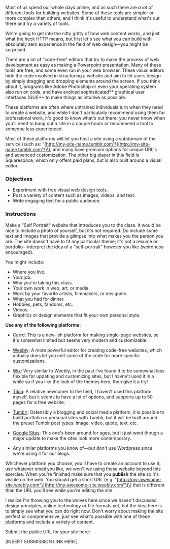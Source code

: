 Most of us spend our whole days online, and as such there are _a lot_ of different tools for building websites. Some of these tools are simpler or more complex than others, and I think it's useful to understand what's out there and try a variety of tools.

We're going to get into the nitty gritty of how web content works, and just what the heck HTTP means, but first let's see what you can build with absolutely zero experience in the field of web design—you might be surprised.

There are a lot of "code-free" editors that try to make the process of web development as easy as making a Powerpoint presentation. Many of these tools are free, and some even run in your web browser. These visual editors hide the code involved in structuring a website and aim to let users design by simply dragging and dropping elements around the screen. If you think about it, programs like Adobe Photoshop or even your operating system also run on code, and have evolved sophisticated** graphical user interfaces \(GUI\)** to make things as intuitive as possible.

These platforms are often where untrained individuals turn when they need to create a website, and while I don't particularly recommend using them for professional work, it's good to know what's out there; you never know when you'll need to bang out a site in a couple hours or recommend a tool to someone less experienced.

Most of these platforms will let you host a site using a subdomain of the service \(such as: "[http://my-site-name.tumblr.com"\](http://my-site-name.tumblr.com"\)\), and many have premium options for unique URL's and advanced customization. The other big player in this field is Squarespace, which only offers paid plans, but is also built around a visual editor.

### Objectives

* Experiment with free visual web design tools.
* Post a variety of content such as images, videos, and text. 
* Write engaging text for a public audience. 

### Instructions

Make a "Self Portrait" website that introduces you to the class. It would be nice to include a photo of yourself, but it's not required. Do include some text and images that provide a glimpse into what makes you the person you are. The site doesn't have to fit any particular theme; it's not a resume or portfolio—interpret the idea of a "self-portrait" however you like \(weirdness encouraged\).

You might include:

* Where you live.
* Your job.
* Why you're taking this class.
* Your own work in web, art, or media.
* Work by your favorite artists, filmmakers, or designers. 
* What you had for dinner.
* Hobbies, pets, fandoms, etc.
* Videos.
* Graphics or design elements that fit your own personal style.

**Use any of the following platforms:**

* [Carrd](https://carrd.co): This is a new-ish platform for making single-page websites, so it's somewhat limited but seems very modern and customizable. 
* [Weebly](https://www.weebly.com/): A more powerful editor for creating code-free websites, which actually does let you edit some of the code for more specific customizations. 
* [Wix](http://www.wix.com/): Very similar to Weebly, in the past I've found it to be somewhat less flexible for updating and customizing sites, but I havne't used it in a while so if you like the look of the themes here, then give it a try!
* [Tilda](https://tilda.cc): A relative newcomer to the field, I haven't used this platform myself, but it seems to have a lot of options, and supports up to 50 pages for a free website. 
* [Tumblr](https://www.tumblr.com): Ostensibly a blogging and social media platform, it is possible to build portfolio or personal sites with Tumblr, but it will be built around the preset Tumblr post types: image, video, quote, text, etc. 
* [Google Sites](https://sites.google.com/): This one's been around for ages, but it just went though a major update to make the sites look more contemporary.

* Any similar platforms you know of—but don't use Wordpress since we're using it for our blogs.

Whichever platform you choose, you'll have to create an account to use it; use whatever email you like, we won't we using these website beyond this exercise. When you're finished make sure that you **publish** the site so it's visible on the web. You should get a short URL \(e.g. "[http://my-awesome-site.weebly.com"\](http://my-awesome-site.weebly.com"\)\) that is different than the URL you'll see while you're editing the site.

I realize I'm throwing you to the wolves here since we haven't discussed design principles, online technology or file formats yet, but the idea here is to simply see what you can do right now. Don't worry about making the site perfect or comprehensive, just see what's possible with one of these platforms and include a variety of content.

Submit the public URL for your site here:

\[INSERT SUBMISSION LINK HERE\]

